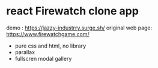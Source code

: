 # react Firewatch clone app

demo : https://jazzy-industrry.surge.sh/
original web page: https://www.firewatchgame.com/

- pure css and html, no library
- parallax
- fullscren modal gallery

